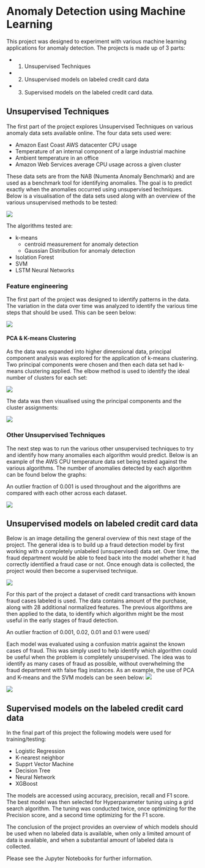 # Anomaly Detection using Machine Learning

This project was designed to experiment with various machine learning applications for anomaly detection. The projects is made up of 3 parts:
* 1. Unsupervised Techniques
* 2. Unsupervised models on labeled credit card data
* 3. Supervised models on the labeled credit card data.

## Unsupervised Techniques
The first part of the project explores Unsupervised Techniques on various anomaly data sets available online. The four data sets used were:
* Amazon East Coast AWS datacenter CPU usage
* Temperature of an internal component of a large industrial machine
* Ambient temperature in an office
* Amazon Web Services average CPU usage across a given cluster

These data sets are from the NAB (Numenta Anomaly Benchmark) and are used as a benchmark tool for identifying anomalies. The goal is to predict exactly when the anomalies occurred using unsupervised techniques. Below is a visualisation of the data sets used along with an overview of the various unsupervised methods to be tested:

![](/Images/Unsupervised_Design1.JPG)

The algorithms tested are:
* k-means
  * centroid measurement for anomaly detection
  * Gaussian Distribution for anomaly detection
* Isolation Forest
* SVM
* LSTM Neural Networks

### Feature engineering

The first part of the project was designed to identify patterns in the data. The variation in the data over time was analyzed to identify the various time steps that should be used. This can be seen below:

![](/Images/Feature_engineering.JPG)

#### PCA & K-means Clustering

As the data was expanded into higher dimensional data, principal component analysis was explored for the application of k-means clustering. Two principal components were chosen and then each data set had k-means clustering applied. The elbow method is used to identify the ideal number of clusters for each set:

![](/Images/elbows.JPG)

The data was then visualised using the principal components and the cluster assignments:

![](/Images/clusters.JPG)

### Other Unsupervised Techniques

The next step was to run the various other unsupervised techniques to try and identify how many anomalies each algorithm would predict. Below is an example of the AWS CPU temperature data set being tested against the various algorithms. The number of anomalies detected by each algorithm can be found below the graphs:

An outlier fraction of 0.001 is used throughout and the algorithms are compared with each other across each dataset.

![](/Images/AWS_unsupervised.JPG)

## Unsupervised models on labeled credit card data

Below is an image detailing the general overview of this next stage of the project. The general idea is to build up a fraud detection model by first working with a completely unlabeled (unsupervised) data set. Over time, the fraud department would be able to feed back into the model whether it had correctly identified a fraud case or not. Once enough data is collected, the project would then become a supervised technique.

![](/Images/Project_Design.JPG)

For this part of the project a dataset of credit card transactions with known fraud cases labeled is used. The data contains amount of the purchase, along with 28 additional normalized features. The previous algorithms are then applied to the data, to identify which algorithm might be the most useful in the early stages of fraud detection.

An outlier fraction of 0.001, 0.02, 0.01 and 0.1 were used/

Each model was evaluated using a confusion matrix against the known cases of fraud. This was simply used to help identify which algorithm could be useful when the problem is completely unsupervised. The idea was to identify as many cases of fraud as possible, without overwhelming the fraud department with false flag instances. As an example, the use of PCA and K-means and the SVM models can be seen below:
![](/Images/k-means_cc.JPG)

![](Images/SVM_cc.JPG)

## Supervised models on the labeled credit card data
In the final part of this project the following models were used for training/testing:
* Logistic Regression
* K-nearest neighbor
* Supprt Vector Machine
* Decision Tree
* Neural Network
* XGBoost

The models are accessed using accuracy, precision, recall and F1 score. The best model was then selected for Hyperparameter tuning using a grid search algorithm. The tuning was conducted twice, once optimizing for the Precision score, and a second time optimizing for the F1 score.

The conclusion of the project provides an overview of which models should be used when no labeled data is available, when only a limited amount of data is available, and when a substantial amount of labeled data is collected.

Please see the Jupyter Notebooks for further information.
